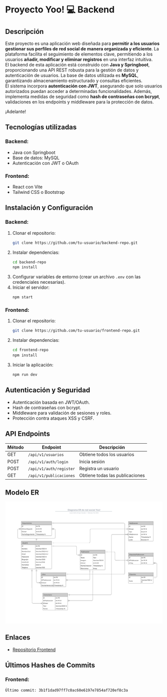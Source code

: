 # Proyecto Yoo! 💻 Backend

## Descripción
Este proyecto es una aplicación web diseñada para **permitir a los usuarios gestionar sus perfiles de red social de manera organizada y eficiente**. La plataforma facilita el seguimiento de elementos clave, permitiendo a los usuarios **añadir, modificar y eliminar registros** en una interfaz intuitiva.  
El backend de esta aplicación está construido con **Java y Springboot**, proporcionando una API REST robusta para la gestión de datos y autenticación de usuarios. La base de datos utilizada es **MySQL**, garantizando almacenamiento estructurado y consultas eficientes.  
El sistema incorpora **autenticación con JWT**, asegurando que solo usuarios autorizados puedan acceder a determinadas funcionalidades. Además, implementa medidas de seguridad como **hash de contraseñas con bcrypt**, validaciones en los endpoints y middleware para la protección de datos.  


¡Adelante!

## Tecnologías utilizadas
### Backend:
- Java con Springboot
- Base de datos: MySQL
- Autenticación con JWT o OAuth


### Frontend:
- React con Vite
- Tailwind CSS o Bootstrap

## Instalación y Configuración
### Backend:
1. Clonar el repositorio:
   ```sh
   git clone https://github.com/tu-usuario/backend-repo.git
   ```
2. Instalar dependencias:
   ```sh
   cd backend-repo
   npm install
   ```
3. Configurar variables de entorno (crear un archivo `.env` con las credenciales necesarias).
4. Iniciar el servidor:
   ```sh
   npm start
   ```

### Frontend:
1. Clonar el repositorio:
   ```sh
   git clone https://github.com/tu-usuario/frontend-repo.git
   ```
2. Instalar dependencias:
   ```sh
   cd frontend-repo
   npm install
   ```
3. Iniciar la aplicación:
   ```sh
   npm run dev
   ```

## Autenticación y Seguridad
- Autenticación basada en JWT/OAuth.
- Hash de contraseñas con bcrypt.
- Middleware para validación de sesiones y roles.
- Protección contra ataques XSS y CSRF.

## API Endpoints
| Método | Endpoint | Descripción |
|--------|---------|-------------|
| GET | `/api/v1/usuarios` | Obtiene todos los usuarios |
| POST | `/api/v1/auth/login` | Inicia sesión |
| POST | `/api/v1/auth/register` | Registra un usuario |
| GET | `/api/v1/publicaciones` | Obtiene todas las publicaciones |

## Modelo ER
<img src="Diagrama ER de red social Yoo!.png"/>

## Enlaces
- [Repositorio Frontend]((https://github.com/LauraAmaya08/yoo-app))

## Últimos Hashes de Commits
### Frontend:
```
Último commit: 3b1f1dad97ff7c0ac60e6197e7854af720ef8c3a
